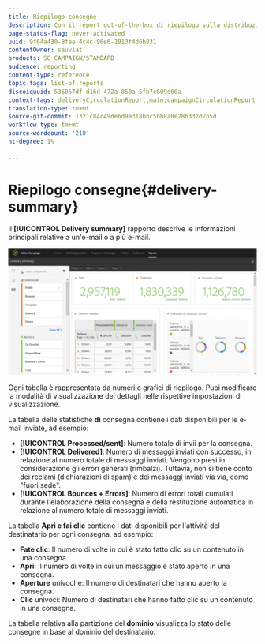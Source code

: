 ```yaml
---
title: Riepilogo consegne
description: Con il report out-of-the-box di riepilogo sulla distribuzione, scopri le statistiche sulle consegne, come il numero di invii, rimbalzi e aperture.
page-status-flag: never-activated
uuid: 9f64a430-8fee-4c4c-96e6-2913f4d6b831
contentOwner: sauviat
products: SG_CAMPAIGN/STANDARD
audience: reporting
content-type: reference
topic-tags: list-of-reports
discoiquuid: 536067df-d16d-472a-850a-5fb7c609d60a
context-tags: deliveryCirculationReport,main;campaignCirculationReport,main;programCirculationReport,main
translation-type: tm+mt
source-git-commit: 1321c84c49de6d9a318bbc5bb8a0e28b332d2b5d
workflow-type: tm+mt
source-wordcount: '218'
ht-degree: 1%

---
```



# Riepilogo consegne{#delivery-summary}

Il **[!UICONTROL Delivery summary]** rapporto descrive le informazioni principali relative a un&#39;e-mail o a più e-mail.

![](assets/campaign_reports_1.png)

Ogni tabella è rappresentata da numeri e grafici di riepilogo. Puoi modificare la modalità di visualizzazione dei dettagli nelle rispettive impostazioni di visualizzazione.

La tabella delle statistiche **di** consegna contiene i dati disponibili per le e-mail inviate, ad esempio:

* **[!UICONTROL Processed/sent]**: Numero totale di invii per la consegna.
* **[!UICONTROL Delivered]**: Numero di messaggi inviati con successo, in relazione al numero totale di messaggi inviati. Vengono presi in considerazione gli errori generati (rimbalzi). Tuttavia, non si tiene conto dei reclami (dichiarazioni di spam) e dei messaggi inviati via via, come &quot;fuori sede&quot;.
* **[!UICONTROL Bounces + Errors]**: Numero di errori totali cumulati durante l&#39;elaborazione della consegna e della restituzione automatica in relazione al numero totale di messaggi inviati.

La tabella **Apri e fai clic** contiene i dati disponibili per l&#39;attività del destinatario per ogni consegna, ad esempio:

* **Fate clic**: Il numero di volte in cui è stato fatto clic su un contenuto in una consegna.
* **Apri**: Il numero di volte in cui un messaggio è stato aperto in una consegna.
* **Aperture** univoche: Il numero di destinatari che hanno aperto la consegna.
* **Clic** univoci: Numero di destinatari che hanno fatto clic su un contenuto in una consegna.

La tabella relativa alla partizione del **dominio** visualizza lo stato delle consegne in base al dominio del destinatario.
